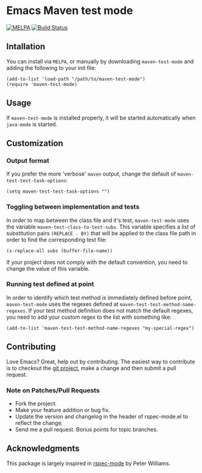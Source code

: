 # Emacs Maven test mode
[![MELPA](http://melpa.org/packages/maven-test-mode-badge.svg)](http://melpa.org/#/maven-test-mode)
[![Build Status](https://travis-ci.org/rranelli/maven-test-mode.svg)](https://travis-ci.org/rranelli/maven-test-mode)

## Intallation
You can install via `MELPA`, or manually by downloading `maven-test-mode` and
adding the following to your init file:

```emacs
(add-to-list 'load-path "/path/to/maven-test-mode")
(require 'maven-test-mode)
```

## Usage

If `maven-test-mode` is installed properly, it will be started automatically
when `java-mode` is started.

## Customization

### Output format

If you prefer the more 'verbose' `maven` output, change the default of
`maven-test-test-task-options`:

```emacs
(setq maven-test-test-task-options "")
```

### Toggling between implementation and tests

In order to map between the class file and it's test, `maven-test-mode` uses the
variable `maven-test-class-to-test-subs`. This variable specifies a list of
substitution pairs `(REPLACE . BY)` that will be applied to the class file path
in order to find the corresponding test file:

```emacs
(s-replace-all subs (buffer-file-name))
```

If your project does not comply with the default convention, you need to change
the value of this variable.

### Running test defined at point

In order to identify which test method is immediately defined before point,
`maven-test-mode` uses the regexes defined at
`maven-test-test-method-name-regexes`. If your test method definition does not
match the default regexes, you need to add your custom regex to the list with
something like:

```emacs
(add-to-list 'maven-test-test-method-name-regexes "my-special-regex")
```

## Contributing

Love Emacs? Great, help out by contributing. The easiest way
to contribute is to checkout the
[git project](https://github.com/rranelli/maven-test-mode), make a change
and then submit a pull request.

### Note on Patches/Pull Requests

* Fork the project.
* Make your feature addition or bug fix.
* Update the version and changelog in the header of rspec-mode.el to
reflect the change.
* Send me a pull request. Bonus points for topic branches.

## Acknowledgments
This package is largely inspired in
[rspec-mode](https://github.com/pezra/rspec-mode) by Peter Williams.
